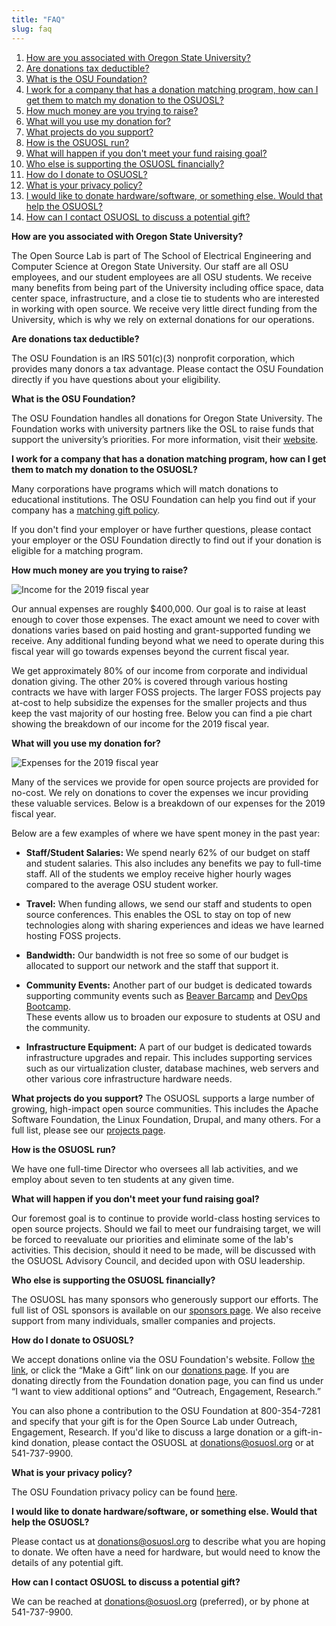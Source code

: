 ```yaml
---
title: "FAQ"
slug: faq
---
```


1. [How are you associated with Oregon State University?](#how-are-you-associated-with-oregon-state-university)
2. [Are donations tax deductible?](#are-donations-tax-deductible)
3. [What is the OSU Foundation?](#what-is-the-osu-foundation)
4. [I work for a company that has a donation matching program, how can I get them to match my donation to the OSUOSL?](#i-work-for-a-company-that-has-a-donation-matching-program-how-can-i-get-them-to-match-my-donation-to-the-osuosl)
5. [How much money are you trying to raise?](#how-much-money-are-you-trying-to-raise)
6. [What will you use my donation for?](#what-will-you-use-my-donation-for)
7. [What projects do you support?](#what-projects-do-you-support)
8. [How is the OSUOSL run?](#how-is-the-osuosl-run)
9. [What will happen if you don't meet your fund raising goal?](#what-will-happen-if-you-dont-meet-your-fund-raising-goal)
10. [Who else is supporting the OSUOSL financially?](#who-else-is-supporting-the-osuosl-financially)
11. [How do I donate to OSUOSL?](#how-do-i-donate-to-osuosl)
12. [What is your privacy policy?](#what-is-your-privacy-policy)
13. [I would like to donate hardware/software, or something else. Would that help the OSUOSL?](#i-would-like-to-donate-hardwaresoftware-or-something-else-would-that-help-the-osuosl)
14. [How can I contact OSUOSL to discuss a potential gift?](#how-can-i-contact-osuosl-to-discuss-a-potential-gift)


**How are you associated with Oregon State University?**

The Open Source Lab is part of The School of Electrical Engineering and Computer Science at Oregon State University.
Our staff are all OSU employees, and our student employees are all OSU students. We receive many benefits from being
part of the University including office space, data center space, infrastructure, and a close tie to students who are
interested in working with open source. We receive very little direct funding from the University, which is why we rely
on external donations for our operations.


**Are donations tax deductible?**

The OSU Foundation is an IRS 501(c)(3) nonprofit corporation, which provides many donors a tax advantage. Please
contact the OSU Foundation directly if you have questions about your eligibility.


**What is the OSU Foundation?**

The OSU Foundation handles all donations for Oregon State University. The Foundation works with university partners
like the OSL to raise funds that support the university’s priorities. For more information, visit their [website](http://osufoundation.org).


**I work for a company that has a donation matching program, how can I get them to match my donation to the OSUOSL?**

Many corporations have programs which will match donations to educational institutions. The OSU Foundation can help you
find out if your company has a [matching gift policy](http://www.osufoundation.org/s/359/foundation/index.aspx?sid=359&gid=34&pgid=4358).

If you don't find your employer or have further questions, please contact your employer or the OSU Foundation directly
to find out if your donation is eligible for a matching program.


**How much money are you trying to raise?**

![Income for the 2019 fiscal year](/images/IncomeGraphic2019.png#right-faq)

Our annual expenses are roughly $400,000. Our goal is to raise at least enough to cover those expenses. The exact
amount we need to cover with donations varies based on paid hosting and grant-supported funding we receive. Any
additional funding beyond what we need to operate during this fiscal year will go towards expenses beyond the current
fiscal year.

We get approximately 80% of our income from corporate and individual donation giving. The other 20% is covered through
various hosting contracts we have with larger FOSS projects. The larger FOSS projects pay at-cost to help subsidize the
expenses for the smaller projects and thus keep the vast majority of our hosting free. Below you can find a pie chart
showing the breakdown of our income for the 2019 fiscal year.


**What will you use my donation for?**

![Expenses for the 2019 fiscal year](/images/ExpensesGraphic2019.png#right-faq)

Many of the services we provide for open source projects are provided for no-cost. We rely on donations to cover the
expenses we incur providing these valuable services. Below is a breakdown of our expenses for the 2019 fiscal year.

Below are a few examples of where we have spent money in the past year:

* **Staff/Student Salaries:** We spend nearly 62% of our budget on staff and student salaries. This also includes any
  benefits we pay to full-time staff.  All of the students we employ receive higher hourly wages compared to the
  average OSU student worker.

* **Travel:** When funding allows, we send our staff and students to open source conferences. This enables the OSL to
  stay on top of new technologies along with sharing experiences and ideas we have learned hosting FOSS projects.

* **Bandwidth:** Our bandwidth is not free so some of our budget is allocated to support our network and the staff that
  support it.

* **Community Events:** Another part of our budget is dedicated towards supporting community events such as 
  [Beaver Barcamp](http://beaverbarcamp.org/) and [DevOps Bootcamp](https://devopsbootcamp.osuosl.org/).  
  These events allow us to broaden our exposure to students at OSU and the community.

* **Infrastructure Equipment:** A part of our budget is dedicated towards infrastructure upgrades and repair. This
  includes supporting services such as our virtualization cluster, database machines, web servers and other various
  core infrastructure hardware needs.


**What projects do you support?**
The OSUOSL supports a large number of growing, high-impact open source communities. This includes the Apache Software
Foundation, the Linux Foundation, Drupal, and many others. For a full list, please see our 
[projects page](http://osuosl.org/services/hosting/communities).


**How is the OSUOSL run?**

We have one full-time Director who oversees all lab activities, and we employ about seven to ten students at any
given time.


**What will happen if you don't meet your fund raising goal?**

Our foremost goal is to continue to provide world-class hosting services to open source projects. Should we fail to
meet our fundraising target, we will be forced to reevaluate our priorities and eliminate some of the lab's activities.
This decision, should it need to be made, will be discussed with the OSUOSL Advisory Council, and decided upon with OSU
leadership.


**Who else is supporting the OSUOSL financially?**

The OSUOSL has many sponsors who generously support our efforts. The full list of OSL sponsors is available on our
[sponsors page](http://osuosl.org/sponsors).  We also receive support from many individuals, smaller companies and projects.


**How do I donate to OSUOSL?**

We accept donations online via the OSU Foundation's website. Follow [the link](https://securelb.imodules.com/s/359/foundation/index.aspx?sid=359&gid=34&pgid=1982&bledit=1&cid=3007&dids=79), 
or click the “Make a Gift” link on our [donations page](http://osuosl.org/donate/). If you are donating directly from 
the Foundation donation page, you can find us under “I want to view additional options” and “Outreach, Engagement, Research.”

You can also phone a contribution to the OSU Foundation at 800-354-7281 and specify that your gift is for the Open
Source Lab under Outreach, Engagement, Research. If you'd like to discuss a large donation or a gift-in-kind donation,
please contact the OSUOSL at donations@osuosl.org or at 541-737-9900.


**What is your privacy policy?**

The OSU Foundation privacy policy can be found [here](http://campaignforosu.org/staffresources/policiesandprocedures/).


**I would like to donate hardware/software, or something else. Would that help the OSUOSL?**

Please contact us at donations@osuosl.org to describe what you are hoping to donate. We often have a need for hardware,
but would need to know the details of any potential gift.


**How can I contact OSUOSL to discuss a potential gift?**

We can be reached at donations@osuosl.org (preferred), or by phone at 541-737-9900.
